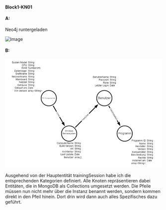 #### Block1-KN01

#### A:

Neo4j runtergeladen

![Image](https://github.com/user-attachments/assets/7358897f-4fbe-47e7-9534-c0a135db4104)

#### B:

![Neo4j-LogischesModell-arrowsApp.png](Files/Neo4j-LogischesModell-arrowsApp.png)

Ausgehend von der Hauptentität trainingSession habe ich die entsprechenden Kategorien definiert.
Alle Knoten repräsentieren dabei Entitäten, die in MongoDB als Collections umgesetzt werden.
Die Pfeile müssen nun nicht mehr über die Instanz benannt werden, sondern kommen direkt in den Pfeil hinein.
Dort drin wird dann auch alles Spezifisches dazu geführt. 